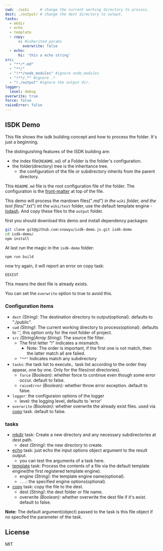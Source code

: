 ```yaml
---
cwd: ./wiki     # change the current working directory to process.
dest: ./output/ # change the dest directory to output.
tasks:
  - mkdir
  - echo
  - template
  - copy:
      <: #inherited params
        overwrite: false
  - echo:
      hi: 'this a echo string'
src:
  - "**/*.md"
  - "**/"
  - "!**/node_modules" #ignore node_modules
  - "!**/.*" #ignore .*
  - "!./output" #ignore the output dir.
logger:
  level: debug
overwrite: true
force: false
raiseError: false
---
```


## ISDK Demo

This file shows the isdk building concept and how to process the folder.
It's just a beginning.

The distinguishing features of the ISDK building are:

* the index file(`README.md`) of a Folder is the folder's configuration.
* the folder(directory) tree is the inheritance tree.
  * the configuration of the file or subdirectory inherits from the parent directory.

This `README.md` file is the root configuration file of the folder.
The configuration is the [front-matter][front-matter] at top of the file.

This demo will process the mardown files("*.md") in the `wiki` folder,
and the text files("*.txt") int the `wiki/text` folder,
use the default template engine - [lodash](https://lodash.com/docs#template).
And copy these files to the `output` folder.

first you should download this demo and install dependency packages:

```bash
git clone git@github.com:snowyu/isdk-demo.js.git isdk-demo
cd isdk-demo/
npm install
```

At last run the magic in the `isdk-demo` folder:

    npm run build

now try again, it will report an error on copy task:

    EEXIST

This means the dest file is already exists.

You can set the `overwrite` option to true to avoid this.

### Configuration items

* `dest` *(String)*: The destination directory to output(optional).
  defaults to "./public".
* `cwd` *(String)*: The current working directory to process(optional).
  defaults to '.', this option only for the root folder of project.
* `src` *(String|Array String)*: The source file filter.
  * The first letter "!" indicates a mismatch.
    * Note: The order is important, if the first one is not match, then the latter match all are failed.
  * `"**"` Indicates match any subdirectory
* `tasks`: the task list to execute，task list according to the order they appear, one by one. Only for the files(not directories).
  * `force` *(Boolean)*: whether force to continue even though some error occur.
    default to false.
  * `raiseError` *(Boolean)*: whether throw error exception.
    default to false.
* `logger`: the configuraion options of the logger
  * level: the logging level, defaults to 'error'
* `overwrite` *(Boolean)*: whether overwrite the already exist files. used via [copy][copy] task.
  default to false.

### tasks

* [mkdir][mkdir] task: Create a new directory and any necessary subdirectories at dest path.
  * dest *(String)*: the new directory to create.
* [echo][echo] task: just echo the input options object argument to the result output.
  * you can test the arguments of a task here.
* [template][template] task: Process the contents of a file via the default template
  engine(the first registered template engine).
  * engine *(String)*: the template engine name(optional).
  * `...`: the specified engine options(optional).
* [copy][copy] task: copy the file to the dest.
  * dest *(String)*: the dest folder or file name.
  * overwrite *(Boolean)*: whether overwrite the dest file if it's exist.
    default to false.


**Note:** The default argument(object) passed to the task is this file object if no
specifed the parameter of the task.

## License

MIT

[front-matter]: http://jekyllrb.com/docs/frontmatter/
[mkdir]: https://github.com/snowyu/task-registry-file-mkdir.js
[echo]: ./src/tasks/echo.coffee
[template]: https://github.com/snowyu/task-registry-file-template.js
[copy]: https://github.com/snowyu/task-registry-file-copy.js